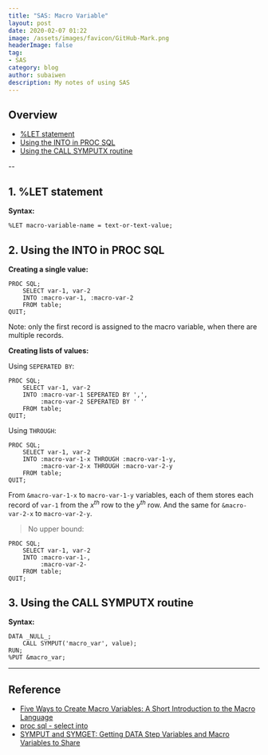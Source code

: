 ```yaml
---
title: "SAS: Macro Variable"
layout: post
date: 2020-02-07 01:22
image: /assets/images/favicon/GitHub-Mark.png
headerImage: false
tag:
- SAS
category: blog
author: subaiwen
description: My notes of using SAS
---
```


## Overview
- [%LET statement](#LET-statement)
- [Using the INTO in PROC SQL](#Using-the-INTO-in-PROC-SQL)
- [Using the CALL SYMPUTX routine](#Using-the-CALL-SYMPUTX-routine)

--

## 1. %LET statement
**Syntax:**

```SAS
%LET macro-variable-name = text-or-text-value;
```

## 2. Using the INTO in PROC SQL
**Creating a single value:**

```SAS
PROC SQL;
	SELECT var-1, var-2
	INTO :macro-var-1, :macro-var-2
	FROM table;
QUIT;
```

Note: only the first record is assigned to the macro variable, when there are multiple records.

**Creating lists of values:**

Using `SEPERATED BY`:

```SAS
PROC SQL;
	SELECT var-1, var-2
	INTO :macro-var-1 SEPERATED BY ',', 
		 :macro-var-2 SEPERATED BY ' '
	FROM table;
QUIT;
```

Using `THROUGH`:

```SAS
PROC SQL;
	SELECT var-1, var-2
	INTO :macro-var-1-x THROUGH :macro-var-1-y, 
		 :macro-var-2-x THROUGH :macro-var-2-y
	FROM table;
QUIT;
```

From `&macro-var-1-x` to `macro-var-1-y` variables, each of them stores each record of `var-1` from the $x^{th}$ row to the $y^{th}$ row. And the same for `&macro-var-2-x` to `macro-var-2-y`.

> No upper bound:
> 
```SAS
PROC SQL;
	SELECT var-1, var-2
	INTO :macro-var-1-, 
		 :macro-var-2-
	FROM table;
QUIT;
```

## 3. Using the CALL SYMPUTX routine
**Syntax:**

```SAS
DATA _NULL_;
	CALL SYMPUT('macro_var', value);
RUN;
%PUT &macro_var;
```


---
## Reference
- [Five Ways to Create Macro Variables:
A Short Introduction to the Macro Language](https://support.sas.com/resources/papers/proceedings17/1516-2017.pdf)
- [proc sql - select into](https://renenyffenegger.ch/notes/Companies-Products/SAS/programming/proc/sql/select/into/index)
- [SYMPUT and SYMGET: Getting DATA Step Variables and Macro Variables to Share](https://www.lexjansen.com/nesug/nesug04/pm/pm13.pdf)

